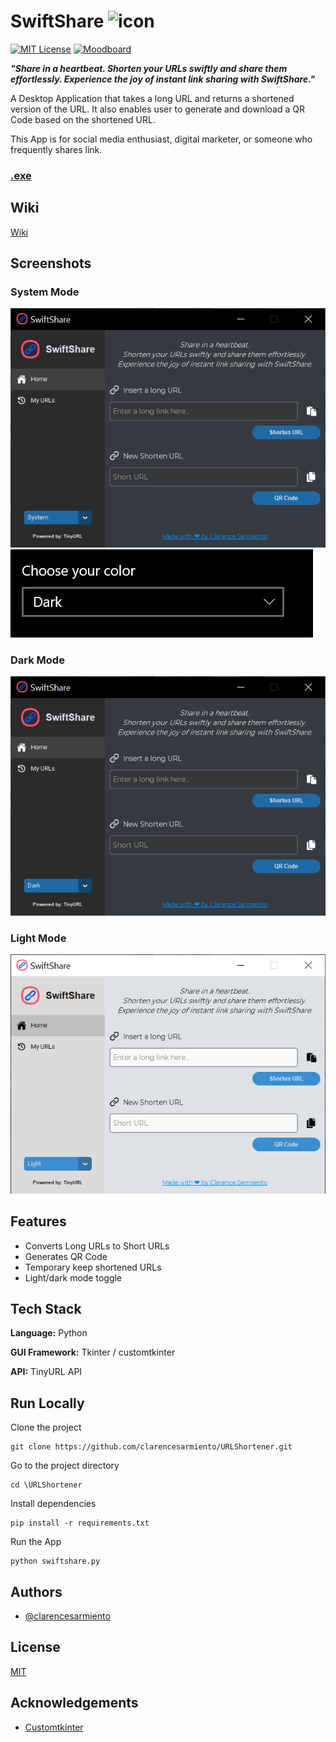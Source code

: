 
# SwiftShare ![icon](https://github.com/clarencesarmiento/URLShortener/blob/3bf480cb6514836178d6ce6e33f7c04e49000611/Assets/url-icon.ico)
[![MIT License](https://img.shields.io/badge/License-MIT-green.svg)](https://github.com/clarencesarmiento/URLShortener/blob/5b7f0c3bdf0817909e552163ecd93e68e424aa62/LICENSE.md)
[![Moodboard](https://img.shields.io/badge/Behance-Moodboard-blue.svg)](https://www.behance.net/gallery/182010849/SwiftShare)

***"Share in a heartbeat.
Shorten your URLs swiftly and share them effortlessly. Experience the joy of instant link sharing with SwiftShare."***

A Desktop Application that takes a long URL and returns a shortened version of the URL. It also enables user to generate and download a QR Code based on the shortened URL. 

This App is for social media enthusiast, digital marketer, or someone who frequently shares link.

### [.exe](https://www.mediafire.com/file/ci290fc96f7234i/swiftshare.zip/file)

## Wiki
[Wiki](https://github.com/clarencesarmiento/URLShortener/wiki)

## Screenshots
### System Mode
![System Mode](https://github.com/clarencesarmiento/URLShortener/blob/4bd571d6354361295924f2cfeffc36ab85ef13b9/Images/SwiftShare%20Interface-system.png)
![System Setting](https://github.com/clarencesarmiento/URLShortener/blob/08d7ba5be423205b20355c7ce6a797db17f29aa7/Images/system%20setting.png)

### Dark Mode
![Dark Mode](https://github.com/clarencesarmiento/URLShortener/blob/08d7ba5be423205b20355c7ce6a797db17f29aa7/Images/SwiftShare%20Interface-dark.png)

### Light Mode
![Light Mode](https://github.com/clarencesarmiento/URLShortener/blob/4bd571d6354361295924f2cfeffc36ab85ef13b9/Images/SwiftShare%20Interface-light.png)

## Features
- Converts Long URLs to Short URLs
- Generates QR Code
- Temporary keep shortened URLs
- Light/dark mode toggle

## Tech Stack
**Language:** Python

**GUI Framework:** Tkinter / customtkinter

**API:** TinyURL API

## Run Locally
Clone the project
```
git clone https://github.com/clarencesarmiento/URLShortener.git
```

Go to the project directory
```
cd \URLShortener
```

Install dependencies
```
pip install -r requirements.txt
```

Run the App
```
python swiftshare.py
```

## Authors
- [@clarencesarmiento](https://www.github.com/clarencesarmiento)

## License
[MIT](https://github.com/clarencesarmiento/URLShortener/blob/5b7f0c3bdf0817909e552163ecd93e68e424aa62/LICENSE.md)

## Acknowledgements
 - [Customtkinter](https://github.com/tomschimansky/customtkinter)
